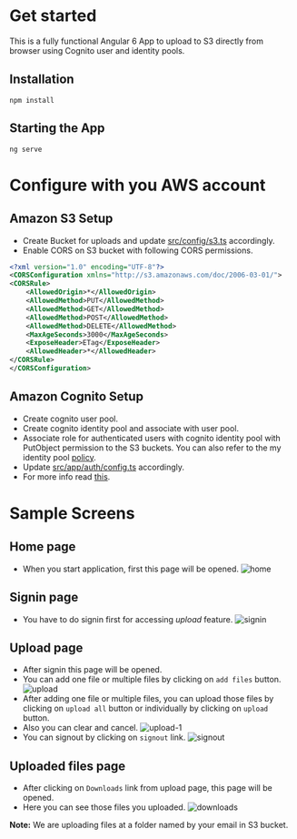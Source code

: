 # Get started
This is a fully functional Angular 6 App to upload to S3 directly from browser using Cognito user and identity pools.
## Installation
`
npm install
`
## Starting the App
`
ng serve
`
# Configure with you AWS account
## Amazon S3 Setup
* Create Bucket for uploads and update [src/config/s3.ts](https://github.com/tensult/ngx-s3-upload/blob/master/src/config/s3.ts) accordingly.
* Enable CORS on S3 bucket with following CORS permissions.
```xml
<?xml version="1.0" encoding="UTF-8"?>
<CORSConfiguration xmlns="http://s3.amazonaws.com/doc/2006-03-01/">
<CORSRule>
    <AllowedOrigin>*</AllowedOrigin>
    <AllowedMethod>PUT</AllowedMethod>
    <AllowedMethod>GET</AllowedMethod>
    <AllowedMethod>POST</AllowedMethod>
    <AllowedMethod>DELETE</AllowedMethod>
    <MaxAgeSeconds>3000</MaxAgeSeconds>
    <ExposeHeader>ETag</ExposeHeader>
    <AllowedHeader>*</AllowedHeader>
</CORSRule>
</CORSConfiguration>
```
## Amazon Cognito Setup
* Create cognito user pool.
* Create cognito identity pool and associate with user pool.
* Associate role for authenticated users with cognito identity pool with PutObject permission to the S3 buckets. You can also refer to the my identity pool [policy](https://gist.github.com/koladilip/3b70c313a7071d12a83b818efa1abc75/).
* Update [src/app/auth/config.ts](https://github.com/tensult/ngx-s3-upload/blob/master/src/app/auth/config.ts) accordingly.
* For more info read [this](https://medium.com/tensult/s3-direct-upload-with-cognito-authentication-56a5c0ff4916).

# Sample Screens
## Home page
* When you start application, first this page will be opened.
![home](https://user-images.githubusercontent.com/30007458/38555020-4ccdb3ec-3ce2-11e8-966d-431680d6cd5b.png)

## Signin page
* You have to do signin first for accessing *upload* feature.
![signin](https://user-images.githubusercontent.com/30007458/38555175-d204ee86-3ce2-11e8-9383-7ca1d570a06c.png)

## Upload page
* After signin this page will be opened. 
* You can add one file or multiple files by clicking on `add files` button.
![upload](https://user-images.githubusercontent.com/30007458/38555258-243eae76-3ce3-11e8-86c5-fe79fabbfb2a.png)
* After adding one file or multiple files, you can upload those files by clicking on `upload all` button or individually by clicking on `upload` button. 
* Also you can clear and cancel.
![upload-1](https://user-images.githubusercontent.com/30007458/38555284-35fd3f06-3ce3-11e8-9f71-aeb034e83afe.png)
* You can signout by clicking on `signout` link.
![signout](https://user-images.githubusercontent.com/30007458/38556442-54068062-3ce7-11e8-9dee-33d32a92fe12.png)

## Uploaded files page
* After clicking on `Downloads` link from upload page, this page will be opened. 
* Here you can see those files you uploaded.
![downloads](https://user-images.githubusercontent.com/30007458/38556505-8c08bc5a-3ce7-11e8-8ddd-d83c28de6680.png)

**Note:**
We are uploading files at a folder named by your email in S3 bucket. 

